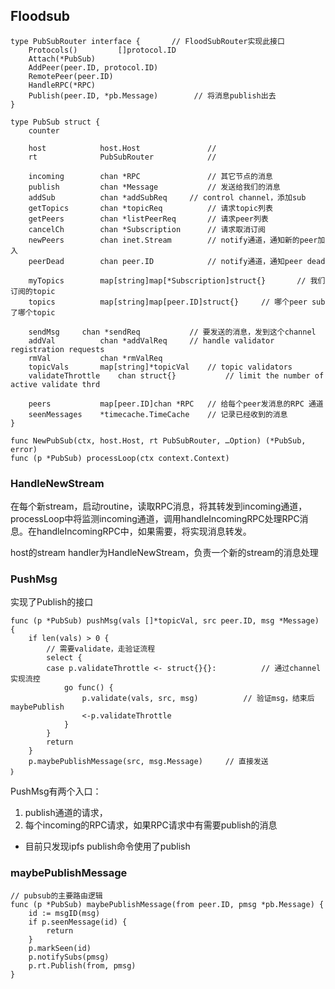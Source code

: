 ## Floodsub

```
type PubSubRouter interface {		// FloodSubRouter实现此接口
	Protocols() 		[]protocol.ID
	Attach(*PubSub)
	AddPeer(peer.ID, protocol.ID)
	RemotePeer(peer.ID)
	HandleRPC(*RPC)
	Publish(peer.ID, *pb.Message)		 // 将消息publish出去
}

type PubSub struct {
	counter

	host			host.Host				// 
	rt				PubSubRouter			// 

	incoming		chan *RPC				// 其它节点的消息
	publish			chan *Message			// 发送给我们的消息
	addSub			chan *addSubReq		// control channel，添加sub
	getTopics		chan *topicReq			// 请求topic列表
	getPeers		chan *listPeerReq		// 请求peer列表
	cancelCh		chan *Subscription		// 请求取消订阅
	newPeers		chan inet.Stream		// notify通道，通知新的peer加入
	peerDead		chan peer.ID			// notify通道，通知peer dead

	myTopics		map[string]map[*Subscription]struct{}		// 我们订阅的topic
	topics			map[string]map[peer.ID]struct{}		// 哪个peer sub了哪个topic

	sendMsg		chan *sendReq			// 要发送的消息，发到这个channel
	addVal			chan *addValReq		// handle validator registration requests
	rmVal			chan *rmValReq
	topicVals		map[string]*topicVal	// topic validators
	validateThrottle	chan struct{}			// limit the number of active validate thrd

	peers			map[peer.ID]chan *RPC	// 给每个peer发消息的RPC 通道
	seenMessages	*timecache.TimeCache	// 记录已经收到的消息
}

func NewPubSub(ctx, host.Host, rt PubSubRouter, …Option) (*PubSub, error)
func (p *PubSub) processLoop(ctx context.Context)

```

### HandleNewStream

在每个新stream，启动routine，读取RPC消息，将其转发到incoming通道，processLoop中将监测incoming通道，调用handleIncomingRPC处理RPC消息。在handleIncomingRPC中，如果需要，将实现消息转发。

host的stream handler为HandleNewStream，负责一个新的stream的消息处理


### PushMsg

实现了Publish的接口

```
func (p *PubSub) pushMsg(vals []*topicVal, src peer.ID, msg *Message) {
	if len(vals) > 0 {
		// 需要validate，走验证流程
		select {
		case p.validateThrottle <- struct{}{}:			// 通过channel实现流控
			go func() {
				p.validate(vals, src, msg)			// 验证msg，结束后maybePublish
				<-p.validateThrottle
			}
		}
		return
	}
	p.maybePublishMessage(src, msg.Message)		// 直接发送
｝
```

PushMsg有两个入口：

1. publish通道的请求，
2. 每个incoming的RPC请求，如果RPC请求中有需要publish的消息
  * 目前只发现ipfs publish命令使用了publish


### maybePublishMessage

```
// pubsub的主要路由逻辑
func (p *PubSub) maybePublishMessage(from peer.ID, pmsg *pb.Message) {
	id := msgID(msg)
	if p.seenMessage(id) {
		return
	}
	p.markSeen(id)
	p.notifySubs(pmsg)
	p.rt.Publish(from, pmsg)
}
```





